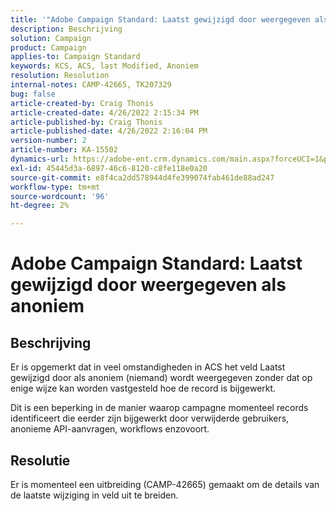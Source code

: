 ```yaml
---
title: '"Adobe Campaign Standard: Laatst gewijzigd door weergegeven als anonieme'''
description: Beschrijving
solution: Campaign
product: Campaign
applies-to: Campaign Standard
keywords: KCS, ACS, last Modified, Anoniem
resolution: Resolution
internal-notes: CAMP-42665, TK207329
bug: false
article-created-by: Craig Thonis
article-created-date: 4/26/2022 2:15:34 PM
article-published-by: Craig Thonis
article-published-date: 4/26/2022 2:16:04 PM
version-number: 2
article-number: KA-15502
dynamics-url: https://adobe-ent.crm.dynamics.com/main.aspx?forceUCI=1&pagetype=entityrecord&etn=knowledgearticle&id=9aacac50-6bc5-ec11-a7b6-0022480a138b
exl-id: 45445d3a-6897-46c6-8120-c8fe118e0a20
source-git-commit: e8f4ca2dd578944d4fe399074fab461de88ad247
workflow-type: tm+mt
source-wordcount: '96'
ht-degree: 2%

---
```


# Adobe Campaign Standard: Laatst gewijzigd door weergegeven als anoniem

## Beschrijving


Er is opgemerkt dat in veel omstandigheden in ACS het veld Laatst gewijzigd door als anoniem (niemand) wordt weergegeven zonder dat op enige wijze kan worden vastgesteld hoe de record is bijgewerkt.

Dit is een beperking in de manier waarop campagne momenteel records identificeert die eerder zijn bijgewerkt door verwijderde gebruikers, anonieme API-aanvragen, workflows enzovoort.


## Resolutie


Er is momenteel een uitbreiding (CAMP-42665) gemaakt om de details van de laatste wijziging in veld uit te breiden.
